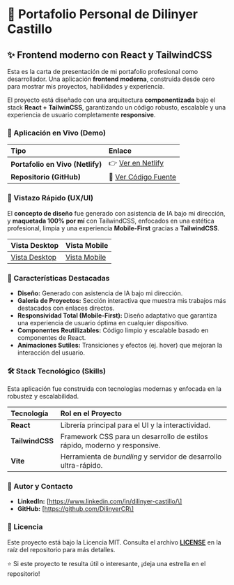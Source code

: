 # **💼 Portafolio Personal de Dilinyer Castillo**

## **✨ Frontend moderno con React y TailwindCSS**

Esta es la carta de presentación de mi portafolio profesional como desarrollador. Una aplicación **frontend moderna**, construida desde cero para mostrar mis proyectos, habilidades y experiencia.

El proyecto está diseñado con una arquitectura **componentizada** bajo el stack **React \+ TailwinCSS**, garantizando un código robusto, escalable y una experiencia de usuario completamente **responsive**.

### **🚀 Aplicación en Vivo (Demo)**

| Tipo | Enlace |
| :---- | :---- |
| **Portafolio en Vivo (Netlify)** | 👉 [Ver en Netlify](https://dilinyercr-fullstack-portfolio.netlify.app/) |
| **Repositorio (GitHub)** | 🔗 [Ver Código Fuente](https://github.com/DilinyerCR/dilinyercr-fullstack-portfolio.git) |

### **📸 Vistazo Rápido (UX/UI)**

El **concepto de diseño** fue generado con asistencia de IA bajo mi dirección, y **maquetada 100% por mí** con TailwindCSS, enfocados en una estética profesional, limpia y una experiencia **Mobile-First** gracias a **TailwindCSS**.

| Vista Desktop | Vista Mobile |
| :---- | :---- |
| [Vista Desktop](./design/desktop.png) | [Vista Mobile](./design/mobile.png) |

### **🎯 Características Destacadas**

* **Diseño:** Generado con asistencia de IA bajo mi dirección.  
* **Galería de Proyectos:** Sección interactiva que muestra mis trabajos más destacados con enlaces directos.  
* **Responsividad Total (Mobile-First):** Diseño adaptativo que garantiza una experiencia de usuario óptima en cualquier dispositivo.  
* **Componentes Reutilizables:** Código limpio y escalable basado en componentes de React.  
* **Animaciones Sutiles:** Transiciones y efectos (ej. hover) que mejoran la interacción del usuario.

### **🛠️ Stack Tecnológico (Skills)**

Esta aplicación fue construida con tecnologías modernas y enfocada en la robustez y escalabilidad.

| Tecnología | Rol en el Proyecto |
| :---- | :---- |
| **React** | Librería principal para el UI y la interactividad. |
| **TailwindCSS** | Framework CSS para un desarrollo de estilos rápido, moderno y responsive. |
| **Vite** | Herramienta de *bundling* y servidor de desarrollo ultra-rápido. |

### **👤 Autor y Contacto**

* **LinkedIn:** \[https://www.linkedin.com/in/dilinyer-castillo/\]  
* **GitHub:** \[https://github.com/DilinyerCR\]

### **📄 Licencia**

Este proyecto está bajo la Licencia MIT. Consulta el archivo [**LICENSE**](http://docs.google.com/LICENSE) en la raíz del repositorio para más detalles.

⭐ Si este proyecto te resulta útil o interesante, ¡deja una estrella en el repositorio\!